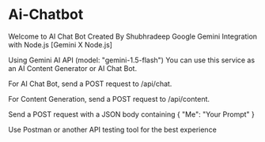 ﻿# Ai-Chatbot
Welcome to AI Chat Bot Created By Shubhradeep
Google Gemini Integration with Node.js [Gemini X Node.js]

Using Gemini AI API (model: "gemini-1.5-flash")
You can use this service as an AI Content Generator or AI Chat Bot.

For AI Chat Bot, send a POST request to /api/chat.

For Content Generation, send a POST request to /api/content.

Send a POST request with a JSON body containing { "Me": "Your Prompt" }

Use Postman or another API testing tool for the best experience
